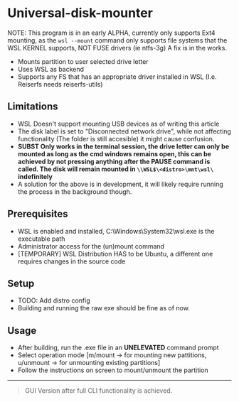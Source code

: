 # Universal-disk-mounter

NOTE: This program is in an early ALPHA, currently only supports Ext4 mounting, as the `wsl --mount` command only supports file systems that the WSL KERNEL supports, NOT FUSE drivers (ie ntfs-3g)
A fix is in the works.

- Mounts partition to user selected drive letter
- Uses WSL as backend
- Supports any FS that has an appropriate driver installed in WSL (I.e. Reiserfs needs reiserfs-utils)

## Limitations
- WSL Doesn't support mounting USB devices as of writing this article
- The disk label is set to "Disconnected network drive", while not affecting functionality (The folder is still accesible) it might cause confusion.
- **SUBST Only works in the terminal session, the drive letter can only be mounted as long as the cmd windows remains open, this can be achieved by not pressing anything after the PAUSE command is called. The disk will remain mounted in ```\\WSL$\<distro>\mnt\wsl\``` indefinitely**
- A solution for the above is in development, it will likely require running the process in the background though.

## Prerequisites
- WSL is enabled and installed, C:\Windows\System32\wsl.exe is the executable path
- Administrator access for the (un)mount command
- [TEMPORARY] WSL Distribution HAS to be Ubuntu, a different one requires changes in the source code

## Setup
- TODO: Add distro config
- Building and running the raw exe should be fine as of now.

## Usage
- After building, run the .exe file in an **UNELEVATED** command prompt
- Select operation mode [m/mount -> for mounting new pattitions, u/unmount -> for unmounting existing partitions]
- Follow the instructions on screen to mount/unmount the partition

--- 

> GUI Version after full CLI functionality is achieved.

